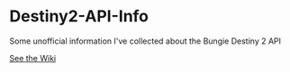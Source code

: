 # Destiny2-API-Info
Some unofficial information I've collected about the Bungie Destiny 2 API

[See the Wiki](https://github.com/vpzed/Destiny2-API-Info/wiki)
